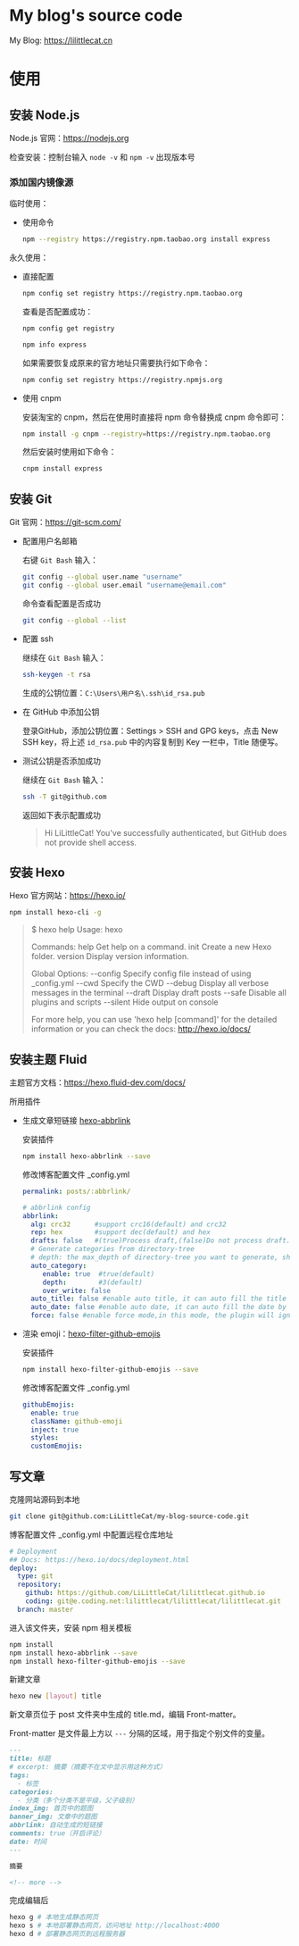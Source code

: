 # My blog's source code

My Blog: https://lilittlecat.cn


# 使用

## 安装 Node.js

Node.js 官网：https://nodejs.org

检查安装：控制台输入 `node -v` 和 `npm -v` 出现版本号

### 添加国内镜像源

临时使用：

- 使用命令

  ```sh
  npm --registry https://registry.npm.taobao.org install express
  ```

永久使用：

- 直接配置

  ```sh
  npm config set registry https://registry.npm.taobao.org
  ```

  查看是否配置成功：

  ```sh
  npm config get registry
  
  npm info express
  ```

  如果需要恢复成原来的官方地址只需要执行如下命令：

  ```bash
  npm config set registry https://registry.npmjs.org
  ```

- 使用 cnpm

  安装淘宝的 cnpm，然后在使用时直接将 npm 命令替换成 cnpm 命令即可：

  ```sh
  npm install -g cnpm --registry=https://registry.npm.taobao.org
  ```

  然后安装时使用如下命令：

  ```sh
  cnpm install express
  ```

## 安装 Git

Git 官网：https://git-scm.com/

- 配置用户名邮箱

  右键 `Git Bash` 输入：

  ```sh
  git config --global user.name "username"
  git config --global user.email "username@email.com"
  ```

  命令查看配置是否成功

  ```sh
  git config --global --list
  ```

- 配置 ssh

  继续在 `Git Bash` 输入：

  ```sh
  ssh-keygen -t rsa
  ```

  生成的公钥位置：`C:\Users\用户名\.ssh\id_rsa.pub`

- 在 GitHub 中添加公钥

  登录GitHub，添加公钥位置：Settings > SSH and GPG keys，点击 New SSH key，将上述 `id_rsa.pub` 中的内容复制到 Key 一栏中，Title 随便写。

- 测试公钥是否添加成功

  继续在 `Git Bash` 输入：

  ```sh
  ssh -T git@github.com
  ```

  返回如下表示配置成功

  > Hi LiLittleCat! You've successfully authenticated, but GitHub does not provide shell access.

## 安装 Hexo

Hexo 官方网站：https://hexo.io/

```sh
npm install hexo-cli -g
```

> $ hexo help
> Usage: hexo <command>
>
> Commands:
>   help     Get help on a command.
>   init     Create a new Hexo folder.
>   version  Display version information.
>
> Global Options:
>   --config  Specify config file instead of using _config.yml
>   --cwd     Specify the CWD
>   --debug   Display all verbose messages in the terminal
>   --draft   Display draft posts
>   --safe    Disable all plugins and scripts
>   --silent  Hide output on console
>
> For more help, you can use 'hexo help [command]' for the detailed information
> or you can check the docs: http://hexo.io/docs/

## 安装主题 Fluid

主题官方文档：https://hexo.fluid-dev.com/docs/

所用插件

- 生成文章短链接 [hexo-abbrlink](https://github.com/rozbo/hexo-abbrlink)

  安装插件

  ```sh
  npm install hexo-abbrlink --save
  ```

  修改博客配置文件 _config.yml

  ```yaml
  permalink: posts/:abbrlink/
  
  # abbrlink config
  abbrlink:
    alg: crc32      #support crc16(default) and crc32
    rep: hex        #support dec(default) and hex
    drafts: false   #(true)Process draft,(false)Do not process draft. false(default) 
    # Generate categories from directory-tree
    # depth: the max_depth of directory-tree you want to generate, should > 0
    auto_category:
       enable: true  #true(default)
       depth:        #3(default)
       over_write: false 
    auto_title: false #enable auto title, it can auto fill the title by path
    auto_date: false #enable auto date, it can auto fill the date by time today
    force: false #enable force mode,in this mode, the plugin will ignore the cache, and calc the abbrlink for every post even it already had abbrlink.
  ```

- 渲染 emoji：[hexo-filter-github-emojis](https://github.com/crimx/hexo-filter-github-emojis)

  安装插件

  ```sh
  npm install hexo-filter-github-emojis --save
  ```

  修改博客配置文件 _config.yml

  ```yaml
  githubEmojis:
    enable: true
    className: github-emoji
    inject: true
    styles:
    customEmojis:
  ```

## 写文章

克隆网站源码到本地

```sh
git clone git@github.com:LiLittleCat/my-blog-source-code.git
```

博客配置文件 _config.yml 中配置远程仓库地址

```yaml
# Deployment
## Docs: https://hexo.io/docs/deployment.html
deploy:
  type: git
  repository: 
    github: https://github.com/LiLittleCat/lilittlecat.github.io
    coding: git@e.coding.net:lilittlecat/lilittlecat/lilittlecat.git
  branch: master
```

进入该文件夹，安装 npm 相关模板

```sh
npm install
npm install hexo-abbrlink --save
npm install hexo-filter-github-emojis --save
```

新建文章

```sh
hexo new [layout] title
```

新文章页位于 post 文件夹中生成的 title.md，编辑 Front-matter。

Front-matter 是文件最上方以 `---` 分隔的区域，用于指定个别文件的变量。

```markdown
---
title: 标题
# excerpt: 摘要（摘要不在文中显示用这种方式）
tags:
  - 标签
categories: 
  - 分类（多个分类不是平级，父子级别）
index_img: 首页中的题图
banner_img: 文章中的题图
abbrlink: 自动生成的短链接
comments: true（开启评论）
date: 时间
---

摘要

<!-- more -->
```

完成编辑后

```sh
hexo g # 本地生成静态网页
hexo s # 本地部署静态网页，访问地址 http://localhost:4000
hexo d # 部署静态网页到远程服务器
```

